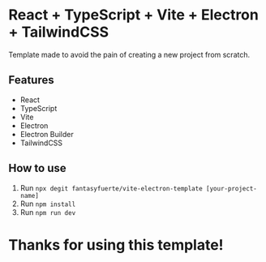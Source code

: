 # React + TypeScript + Vite + Electron + TailwindCSS

Template made to avoid the pain of creating a new project from scratch.

## Features

- React
- TypeScript
- Vite
- Electron
- Electron Builder
- TailwindCSS

## How to use

1. Run `npx degit fantasyfuerte/vite-electron-template [your-project-name]`
2. Run `npm install`
3. Run `npm run dev`

# Thanks for using this template!